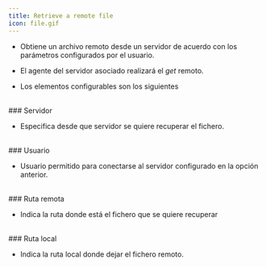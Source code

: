 ```yaml
---
title: Retrieve a remote file
icon: file.gif
---
```


* Obtiene un archivo remoto desde un servidor de acuerdo con los parámetros configurados por el usuario.

* El agente del servidor asociado realizará el *get* remoto.

* Los elementos configurables son los siguientes

<br />
### Servidor

* Especifica desde que servidor se quiere recuperar el fichero.

<br />
### Usuario

* Usuario permitido para conectarse al servidor configurado en la opción anterior.

<br />
### Ruta remota

* Indica la ruta donde está el fichero que se quiere recuperar


<br />
### Ruta local

* Indica la ruta local donde dejar el fichero remoto.